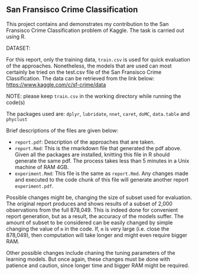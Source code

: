 ## San Fransisco Crime Classification

This project contains and demonstrates my contribution
to the San Fransisco Crime Classification problem of Kaggle.
The task is carried out using R.
   
DATASET:
        
For this report, only the training data, `train.csv` is used
for quick evaluation of the approaches.
Nonetheless, the models that are used can most certainly be tried
on the test.csv file of the San Fransisco Crime Classification.
The data can be retrieved from the link below:
https://www.kaggle.com/c/sf-crime/data
	
NOTE: please keep `train.csv` in the working directory
while running the code(s) 
  
The packages used are: `dplyr`, `lubridate`,
`nnet`, `caret`, `doMC`, `data.table` and `phyclust`
    
Brief descriptions of the files are given below:
- `report.pdf`:
	Description of the approaches that are taken.
- `report.Rmd`:
        This is the rmarkdown file that generated the pdf above.
        Given all the packages are installed,
        knitting this file in R should generate the same pdf.
        The process takes less than 5 minutes in a Unix machine of RAM 4GB.
- `experiment.Rmd`:
This file is the same as `report.Rmd`.
Any changes made and executed to the code chunk of this file
will generate another report `experiment.pdf`.
    
Possible changes might be, changing the size of subset
used for evaluation.
The original report produces and shows results
of a subset of 2,000 observations from the full 878,049.
This is indeed done for convenient report generation,
but as a result, the accuracy of the models suffer.
The amount of subset to be considered can be easily changed
by simple changing the value of `m` in the code.
If, `m` is very large (i.e. close the 878,049),
then computation will take longer and
might even require bigger RAM.
    
Other possible changes include chaning the tuning parameters
of the learning models. But once again, these changes
must be done with patience and caution,
since longer time and bigger RAM might be required.

